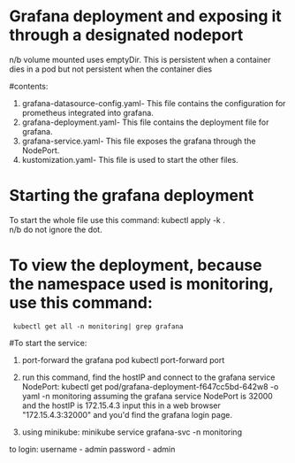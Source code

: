 # Grafana deployment and exposing it through a designated nodeport

n/b volume mounted uses emptyDir. This is persistent when a container dies in a pod but not persistent when the container dies 

#contents:
1) grafana-datasource-config.yaml- This file contains the configuration for prometheus integrated into grafana.
2) grafana-deployment.yaml- This file contains the deployment file for grafana.
3) grafana-service.yaml- This file exposes the grafana through the NodePort.
4) kustomization.yaml- This file is used to start the other files.

# Starting the grafana deployment
 To start the whole file use this command:
     kubectl apply -k .     
n/b do not ignore the dot.

# To view the deployment, because the namespace used is monitoring, use this command:
     kubectl get all -n monitoring| grep grafana

#To start the service:

1) port-forward the grafana pod 
           kubectl port-forward <grafana-service-ip> port

2) run this command, find the hostIP and connect to the grafana service NodePort:
           kubectl get pod/grafana-deployment-f647cc5bd-642w8 -o yaml -n monitoring
assuming the grafana service NodePort is 32000 and the hostIP is 172.15.4.3
input this in a web browser "172.15.4.3:32000" and you'd find the grafana login page.

3) using minikube:
           minikube service grafana-svc -n monitoring

to login:
username - admin
password - admin

